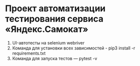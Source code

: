# Проект автоматизации тестирования cервиса «Яндекс.Самокат»
1. UI-автотесты на selenium webriver
2. Команда для установки всех зависимостей - pip3 install -r requirements.txt
3. Команда для запуска тестов — pytest -v
